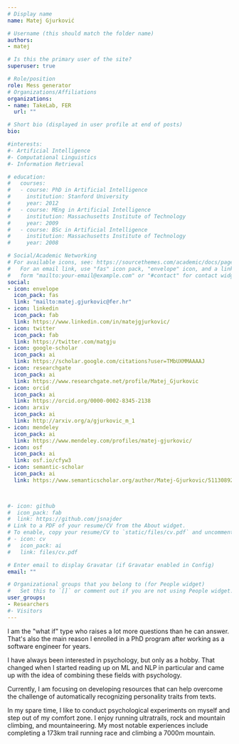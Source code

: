 ```yaml
---
# Display name
name: Matej Gjurković

# Username (this should match the folder name)
authors:
- matej

# Is this the primary user of the site?
superuser: true

# Role/position
role: Mess generator
# Organizations/Affiliations
organizations:
- name: TakeLab, FER
  url: ""

# Short bio (displayed in user profile at end of posts)
bio:

#interests:
#- Artificial Intelligence
#- Computational Linguistics
#- Information Retrieval

# education:
#   courses:
#   - course: PhD in Artificial Intelligence
#     institution: Stanford University
#     year: 2012
#   - course: MEng in Artificial Intelligence
#     institution: Massachusetts Institute of Technology
#     year: 2009
#   - course: BSc in Artificial Intelligence
#     institution: Massachusetts Institute of Technology
#     year: 2008

# Social/Academic Networking
# For available icons, see: https://sourcethemes.com/academic/docs/page-builder/#icons
#   For an email link, use "fas" icon pack, "envelope" icon, and a link in the
#   form "mailto:your-email@example.com" or "#contact" for contact widget.
social:
- icon: envelope
  icon_pack: fas
  link: "mailto:matej.gjurkovic@fer.hr"
- icon: linkedin
  icon_pack: fab
  link: https://www.linkedin.com/in/matejgjurkovic/
- icon: twitter
  icon_pack: fab
  link: https://twitter.com/matgju
- icon: google-scholar
  icon_pack: ai
  link: https://scholar.google.com/citations?user=TMbUXMMAAAAJ
- icon: researchgate
  icon_pack: ai
  link: https://www.researchgate.net/profile/Matej_Gjurkovic
- icon: orcid
  icon_pack: ai
  link: https://orcid.org/0000-0002-8345-2138
- icon: arxiv
  icon_pack: ai
  link: http://arxiv.org/a/gjurkovic_m_1
- icon: mendeley
  icon_pack: ai
  link: https://www.mendeley.com/profiles/matej-gjurkovic/
- icon: osf
  icon_pack: ai
  link: osf.io/cfyw3
- icon: semantic-scholar
  icon_pack: ai
  link: https://www.semanticscholar.org/author/Matej-Gjurkovic/51130892


  
#- icon: github
#  icon_pack: fab
#  link: https://github.com/jsnajder
# Link to a PDF of your resume/CV from the About widget.
# To enable, copy your resume/CV to `static/files/cv.pdf` and uncomment the lines below.
# - icon: cv
#   icon_pack: ai
#   link: files/cv.pdf

# Enter email to display Gravatar (if Gravatar enabled in Config)
email: ""

# Organizational groups that you belong to (for People widget)
#   Set this to `[]` or comment out if you are not using People widget.
user_groups:
- Researchers
#- Visitors
---
```


I am the "what if" type who raises a lot more questions than he can answer. That's also the main reason I enrolled in a PhD program after working as a software engineer for years.

I have always been interested in psychology, but only as a hobby. That changed when I started reading up on ML and NLP in particular and came up with the idea of combining these fields with psychology.

Currently, I am focusing on developing resources that can help overcome the challenge of automatically recognizing personality traits from texts.

In my spare time, I like to conduct psychological experiments on myself and step out of my comfort zone. I enjoy running ultratrails, rock and mountain climbing, and mountaineering. 
My most notable experiences include completing a 173km trail running race and climbing a 7000m mountain.


<body>
	<div id='radar'><!-- Plotly chart will be drawn inside this DIV --></div>

<script>

data = [{
  type: 'scatterpolar',
  r: [47, 83, 90, 49, 39, 27, 87, 9, 88, 87, 81, 1, 32],
  theta: ['Agreeableness', 'Openness', 'Imagination', 'Conscientiousness', 'Extraversion',
       'Neuroticism','Adventurousness','Gregariousness','Intellect','Progressivism','Cooperation','Orderliness','Emotionality'],
  fill: 'toself'
}]

layout = {
  polar: {
    radialaxis: {
      visible: true,
      range: [0, 100]
    }
  },
  showlegend: false
}

Plotly.newPlot("radar", data, layout)


</script>

</body>